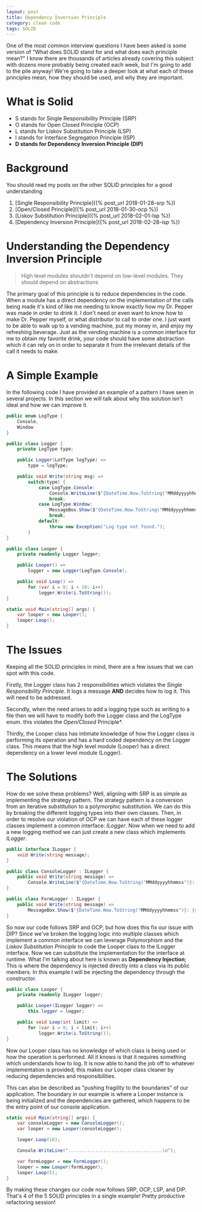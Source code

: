 ```yaml
---
layout: post
title: Dependency Inversion Principle
category: clean code
tags: SOLID 
---
```


One of the most common interview questions I have been asked is some version of "What does SOLID stand for and what does each principle mean?" I know there are thousands of articles already covering this subject with dozens more probably being created each week, but I'm going to add to the pile anyway! We're going to take a deeper look at what each of these principles mean, how they should be used, and why they are important. 

# What is Solid
- S stands for Single Responsibility Principle (SRP)
- O stands for Open Closed Principle (OCP)
- L stands for Liskov Substitution Principle (LSP)
- I stands for Interface Segregation Principle (ISP)
- **D stands for Dependency Inversion Principle (DIP)**

# Background
You should read my posts on the other SOLID principles for a good understanding

1. [Single Responsibility Principle]({% post_url 2018-01-28-srp %})
2. [Open/Closed Principle]({% post_url 2018-01-30-ocp %})
3. [Liskov Substitution Principle]({% post_url 2018-02-01-lsp %})
4. [Dependency Inversion Principle]({% post_url 2018-02-28-isp %})

# Understanding the Dependency Inversion Principle
> High level modules shouldn't depend on low-level modules. They should depend on abstractions

The primary goal of this principle is to reduce dependencies in the code. When a module has a direct dependency on the implementation of the calls being made it's kind of like me needing to know exactly how my Dr. Pepper was made in order to drink it. I don't need or even want to know how to make Dr. Pepper myself, or what distributor to call to order one. I just want to be able to walk up to a vending machine, put my money in, and enjoy my refreshing beverage. Just as the vending machine is a common interface for me to obtain my favorite drink, your code should have some abstraction which it can rely on in order to separate it from the irrelevant details of the call it needs to make.

# A Simple Example
In the following code I have provided an example of a pattern I have seen in several projects. In this section we will talk about why this solution isn't ideal and how we can improve it.

```csharp
public enum LogType {
    Console,
    Window
}

public class Logger {
    private LogType type;

    public Logger(LotType logType) =>
        type = logType;

    public void Write(string msg) =>
        switch(type) {
            case LogType.Console:
                Console.WriteLine($"{DateTime.Now.ToString("MMddyyyyhhmmss")}: {msg}"));
                break;
            case LogType.Window:
                MessageBox.Show($"{DateTime.Now.ToString("MMddyyyyhhmmss")}: {msg}");
                break;
            default:
                throw new Exception("Log type not found.");
        }
}

public class Looper {
    private readonly Logger logger;

    public Looper() =>
        logger = new Logger(LogType.Console);

    public void Loop() =>
        for (var i = 0; i < 10; i++)
            logger.Write(i.ToString());
}

static void Main(string[] args) {
    var looper = new Looper();
    looper.Loop();
}
```

# The Issues
Keeping all the SOLID principles in mind, there are a few issues that we can spot with this code. 

Firstly, the Logger class has 2 responsibilities which violates the *Single Responsibility Principle*. It logs a message **AND** decides how to log it. This will need to be addressed.

Secondly, when the need arises to add a logging type such as writing to a file then we will have to modify both the Logger class and the LogType enum. this violates the *Open/Closed* Principle*.

Thirdly, the Looper class has intimate knowledge of how the Logger class is performing its operation and has a hard coded dependency on the Logger class. This means that the high level module (Looper) has a direct dependency on a lower level module (Logger).

# The Solutions
How do we solve these problems? Well, aligning with SRP is as simple as implementing the strategy pattern. The strategy pattern is a conversion from an iterative substitution to a polymorphic substitution. We can do this by breaking the different logging types into their own classes. Then, in order to resolve our violation of OCP we can have each of these logger classes implement a common interface: *ILogger*. Now when we need to add a new logging method we can just create a new class which implements *ILogger*.

```csharp
public interface ILogger {
    void Write(string message);
}

public class ConsoleLogger : ILogger {
    public void Write(string message) =>
        Console.WriteLine($"{DateTime.Now.ToString("MMddyyyyhhmmss")}: {message}");
}

public class FormLogger : ILogger {
    public void Write(string message) =>
        MessageBox.Show($"{DateTime.Now.ToString("MMddyyyyhhmmss")}: {message}");    
}
```

So now our code follows SRP and OCP, but how does this fix our issue with DIP? Since we've broken the logging logic into multiple classes which implement a common interface we can leverage Polymorphism and the *Liskov Substitution Principle* to code the Looper class to the ILogger interface. Now we can substitute the implementation for the interface at runtime. What I'm talking about here is known as **Dependency Injection**; This is where the dependency is injected directly into a class via its public members. In this example I will be injecting the dependency through the constructor.

```csharp
public class Looper {
    private readonly ILogger logger;

    public Looper(ILogger logger) =>
        this.logger = logger;

    public void Loop(int limit) =>
        for (var i = 0; i < limit; i++)
            logger.Write(i.ToString());    
}
```

Now our Looper class has no knowledge of which class is being used or how the operation is performed. All it knows is that it requires something which understands how to log. It is now able to hand the job off to whatever implementation is provided; this makes our Looper class cleaner by reducing dependencies and responsibilities.

This can also be described as "pushing fragility to the boundaries" of our application. The boundary in our example is where a Looper instance is being initialized and the dependencies are gathered, which happens to be the entry point of our console application.

```csharp
static void Main(string[] args) {
    var consoleLogger = new ConsoleLogger();
    var looper = new Looper(consoleLogger);

    looper.Loop(10);

    Console.WriteLine("...................................\n");

    var formLogger = new FormLogger();
    looper = new Looper(formLogger);
    looper.Loop(5);
}
```

By making these changes our code now follows SRP, OCP, LSP, and DIP. That's 4 of the 5 SOLID principles in a single example! Pretty productive refactoring session!